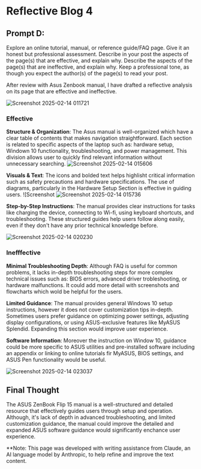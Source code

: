 # Reflective Blog 4

## Prompt D: 

Explore an online tutorial, manual, or reference guide/FAQ page. Give it an honest but professional assessment. Describe in your post the aspects of the page(s) that are effective, and explain why. Describe the aspects of the page(s) that are ineffective, and explain why. Keep a professional tone, as though you expect the author(s) of the page(s) to read your post. 

After review with Asus Zenbook manual, I have drafted a reflective analysis on its page that are effective and ineffective.

![Screenshot 2025-02-14 011721](https://github.com/user-attachments/assets/f032087f-8729-4e6f-9b56-05469bb902d2)

### Effective

**Structure & Organization**: The Asus manual is well-organized which have a clear table of contents that makes navigation straightforward. Each section is related to specific aspects of the laptop such as: hardware setup, Windown 10 functionality, troubleshooting, and power management. This division allows user to quickly find relevant information without unnecessary searching.
![Screenshot 2025-02-14 015606](https://github.com/user-attachments/assets/f736b99a-4ec3-4b3c-a115-2a658d314ed5)

**Visuals & Text**: The icons and bolded text helps highlisht critical information such as safety precautions and hardware specifications. The use of diagrams, particularly in the Hardware Setup Section is effective in guiding users. ![Screenshot 
![Screenshot 2025-02-14 015736](https://github.com/user-attachments/assets/14ed8dff-2707-419b-84b7-badf1d62140f)

**Step-by-Step Instructions**: The manual provides clear instructions for tasks like charging the device, connecting to Wi-fi, using keyboard shortcuts, and troubleshooting. These structured guides help users follow along easily, even if they don't have any prior technical knowledge before.

![Screenshot 2025-02-14 020230](https://github.com/user-attachments/assets/da87948b-3284-4a11-84dd-b3310710d9ef)

### Inefffective

**Minimal Troubleshooting Depth**: Although FAQ is useful for common problems, it lacks in-depth troubleshooting steps for more complex technical issues such as: BIOS errors, advanced driver trobleshooting, or hardware malfunctions. It could add more detail with screenshots and flowcharts which wold be helpful for the users.

**Limited Guidance**: The manual provides general Windows 10 setup instructions, however it does not cover customization tips in-depth. Sometimes users prefer guidance on optimizing power settings, adjusting display configurations, or using ASUS-exclusive features like MyASUS Splendid. Expanding this section would improve user experience.

**Software Information**: Moreover the instruction on Window 10, guidance could be more specific to ASUS utilities and pre-installed software including an appendix or linking to online tutorials fir MyASUS, BIOS settings, and ASUS Pen functionality would be useful. 

![Screenshot 2025-02-14 023037](https://github.com/user-attachments/assets/2a68f620-f9a3-4fb9-9064-820fb5478515)


## Final Thought
The ASUS ZenBook Flip 15 manual is a well-structured and detailed resource that effectively guides users through setup and operation. Although, it's lack of depth in advanced troubleshooting, and limited customization guidance, the manual could improve the detailed and expanded ASUS software guidance would significantly enchance user experience. 


**Note: This page was developed with writing assistance from Claude, an AI language model by Anthropic, to help refine and improve the text content.

